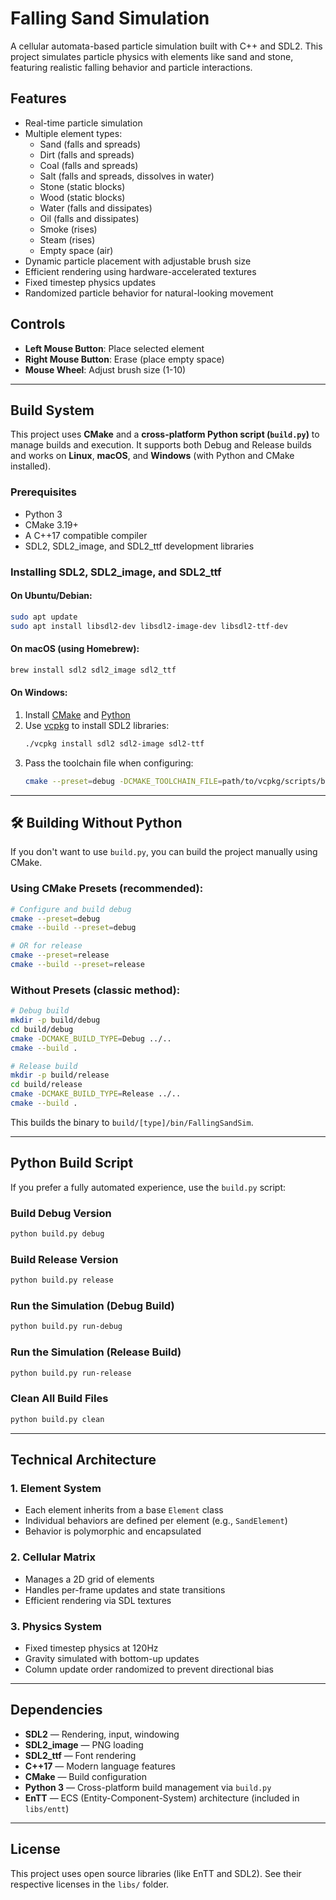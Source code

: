 # Falling Sand Simulation

A cellular automata-based particle simulation built with C++ and SDL2. This project simulates particle physics with elements like sand and stone, featuring realistic falling behavior and particle interactions.

## Features

- Real-time particle simulation  
- Multiple element types:
  - Sand (falls and spreads)
  - Dirt (falls and spreads)
  - Coal (falls and spreads)
  - Salt (falls and spreads, dissolves in water)
  - Stone (static blocks)
  - Wood (static blocks)
  - Water (falls and dissipates)
  - Oil (falls and dissipates)
  - Smoke (rises)
  - Steam (rises)
  - Empty space (air)
- Dynamic particle placement with adjustable brush size  
- Efficient rendering using hardware-accelerated textures  
- Fixed timestep physics updates  
- Randomized particle behavior for natural-looking movement  

## Controls

- **Left Mouse Button**: Place selected element  
- **Right Mouse Button**: Erase (place empty space)  
- **Mouse Wheel**: Adjust brush size (1-10)  

---

## Build System

This project uses **CMake** and a **cross-platform Python script (`build.py`)** to manage builds and execution. It supports both Debug and Release builds and works on **Linux**, **macOS**, and **Windows** (with Python and CMake installed).

### Prerequisites

- Python 3  
- CMake 3.19+  
- A C++17 compatible compiler  
- SDL2, SDL2_image, and SDL2_ttf development libraries

### Installing SDL2, SDL2_image, and SDL2_ttf

#### On Ubuntu/Debian:

```bash
sudo apt update
sudo apt install libsdl2-dev libsdl2-image-dev libsdl2-ttf-dev
```

#### On macOS (using Homebrew):

```bash
brew install sdl2 sdl2_image sdl2_ttf
```

#### On Windows:

1. Install [CMake](https://cmake.org/download/) and [Python](https://www.python.org/downloads/)
2. Use [vcpkg](https://github.com/microsoft/vcpkg) to install SDL2 libraries:
   ```bash
   ./vcpkg install sdl2 sdl2-image sdl2-ttf
   ```
3. Pass the toolchain file when configuring:
   ```bash
   cmake --preset=debug -DCMAKE_TOOLCHAIN_FILE=path/to/vcpkg/scripts/buildsystems/vcpkg.cmake
   ```

---

## 🛠 Building Without Python

If you don't want to use `build.py`, you can build the project manually using CMake.

### Using CMake Presets (recommended):

```bash
# Configure and build debug
cmake --preset=debug
cmake --build --preset=debug

# OR for release
cmake --preset=release
cmake --build --preset=release
```

### Without Presets (classic method):

```bash
# Debug build
mkdir -p build/debug
cd build/debug
cmake -DCMAKE_BUILD_TYPE=Debug ../..
cmake --build .

# Release build
mkdir -p build/release
cd build/release
cmake -DCMAKE_BUILD_TYPE=Release ../..
cmake --build .
```

This builds the binary to `build/[type]/bin/FallingSandSim`.

---

## Python Build Script

If you prefer a fully automated experience, use the `build.py` script:

### Build Debug Version

```bash
python build.py debug
```

### Build Release Version

```bash
python build.py release
```

### Run the Simulation (Debug Build)

```bash
python build.py run-debug
```

### Run the Simulation (Release Build)

```bash
python build.py run-release
```

### Clean All Build Files

```bash
python build.py clean
```

---

## Technical Architecture

### 1. Element System

- Each element inherits from a base `Element` class
- Individual behaviors are defined per element (e.g., `SandElement`)
- Behavior is polymorphic and encapsulated

### 2. Cellular Matrix

- Manages a 2D grid of elements
- Handles per-frame updates and state transitions
- Efficient rendering via SDL textures

### 3. Physics System

- Fixed timestep physics at 120Hz
- Gravity simulated with bottom-up updates
- Column update order randomized to prevent directional bias

---

## Dependencies

- **SDL2** — Rendering, input, windowing  
- **SDL2_image** — PNG loading  
- **SDL2_ttf** — Font rendering  
- **C++17** — Modern language features  
- **CMake** — Build configuration  
- **Python 3** — Cross-platform build management via `build.py`  
- **EnTT** — ECS (Entity-Component-System) architecture (included in `libs/entt`)

---

## License

This project uses open source libraries (like EnTT and SDL2). See their respective licenses in the `libs/` folder.